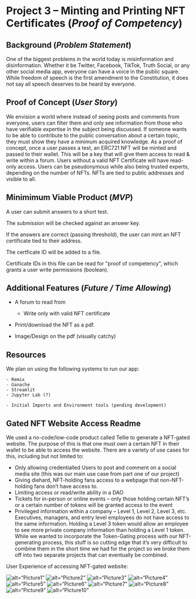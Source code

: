 # Project 3 – Minting and Printing NFT Certificates (*Proof of Competency*)

## Background (*Problem Statement*)

One of the biggest problems in the world today is misinformation and disinformation. Whether it be Twitter, Facebook, TikTok, Truth Social, or any other social media app, everyone can have a voice in the public square. While freedom of speech is the first amendment to the Constitution, it does not say all speech deserves to be heard by everyone. 

## Proof of Concept (*User Story*)

We envision a world where instead of seeing posts and comments from everyone, users can filter them and only see information from those who have verifiable expertise in the subject being discussed. If someone wants to be able to contribute to the public conversation about a certain topic, they must show they have a minimum acquired knowledge. As a proof of concept, once a user passes a test, an ERC721 NFT will be minted and passed to their wallet. This will be a key that will give them access to read & write within a forum. Users without a valid NFT Certificate will have  read-only access. Users can be pseudonymous while also being trusted experts, depending on the number of NFTs. NFTs are tied to public addresses and visible to all.

## Minimimum Viable Product (*MVP*)

A user can submit answers to a short test.

The submission will be checked against an answer key.

If the answers are correct (passing threshold), the user can mint an NFT certificate tied to their address.

The certficate ID will be added to a file.

Certificate IDs in this file can be read for "proof of competency", which grants a user write permissions (boolean).

## Additional Features (*Future / Time Allowing*)

- A forum to read from

	- Write only with valid NFT certificate

- Print/download the NFT as a pdf.

- Image/Design on the pdf (visually catchy)

## Resources


We plan on using the following systems to run our app:

	- Remix
	- Ganache
	- Streamlit
	- Jupyter Lab (?)

	- Initial Imports and Environment tools (pending development)






## Gated NFT Website Access Readme

We used a no-code/low-code product called Tellie to generate a NFT-gated website. The purpose of this is that one must own a certain NFT in their wallet to be able to access the website. There are a variety of use cases for this, including but not limited to:

-	Only allowing credentialled Users to post and comment on a social media site (this was our main use case from part one of our project)
-	Giving diehard, NFT-holding fans access to a webpage that non-NFT-holding fans don’t have access to.
-	Limiting access or read/write ability in a DAO
-	Tickets for in-person or online events – only those holding certain NFT’s or a certain number of tokens will be granted access to the event
-	Privileged information within a company – Level 1, Level 2, Level 3, etc. Executives, managers, and entry level employees do not have access to the same information. Holding a Level 3 token would allow an employee to see more private company information than holding a Level 1 token. 
While we wanted to incorporate the Token-Gating process with our NFT-generating process, this stuff is so cutting edge that it’s very difficult to combine them in the short time we had for the project so we broke them off into two separate projects that can eventually be combined. 

User Experience of accessing NFT-gated website:


![alt=“Picture1”](Images/Picture1.png)
![alt=“Picture2”](Images/Picture2.png)
![alt=“Picture3”](Images/Picture3.png)
![alt=“Picture4”](Images/Picture4.png)
![alt=“Picture5”](Images/Picture5.png)
![alt=“Picture6”](Images/Picture6.png)
![alt=“Picture7”](Images/Picture7.png)
![alt=“Picture8”](Images/Picture8.png)
![alt=“Picture9”](Images/Picture9.png)
![alt=“Picture10”](Images/Picture10.png)
